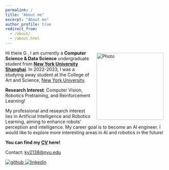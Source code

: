 ```yaml
---
permalink: /
title: "About me"
excerpt: "About me"
author_profile: true
redirect_from: 
  - /about/
  - /about.html
---
```



<img align="right" src="../images/profile.jpeg" alt="Photo" style="width: 210px; border-radius: 10px; padding: 8px 8px 8px 8px"/>

Hi there <img src='https://github-production-user-asset-6210df.s3.amazonaws.com/24524555/238178097-766d336d-b87d-44ba-807c-c51de2bc6b4d.gif' alt='GIF示例' style='width: auto; height: 1em;'>, I am currently a **Computer Science & Data Science** undergraduate student from [**New York University Shanghai**](https://shanghai.nyu.edu/). In 2022-2023, I was a studying away student at the College of Art and Science, [New York University](https://www.nyu.edu/).

**Research Interest**: Computer Vision, Robotics Pretraining, and Reinforcement Learning!

My professional and research interest lies in Artificial Intelligence and Robotics Learning, aiming to enhance robots’ perception and intelligence. My career goal is to become an AI engineer. I would like to explore more interesting areas in AI and robotics in the future!

**You can find my [CV](../assets/CV.pdf) here!**

Contact: [ky2138@nyu.edu](mailto:ky2138@nyu.edu)


<a href="https://github.com/KecenYao" target="_blank">
<img src='https://img.shields.io/badge/github-%2324292e.svg?&style=for-the-badge&logo=github&logoColor=white' alt='github' style='margin-bottom: 5px;' />
</a>
<!-- <a href="https://twitter.com/KelingYao" target="_blank">
<img src='https://img.shields.io/badge/twitter-%2300acee.svg?&style=for-the-badge&logo=twitter&logoColor=white' alt='twitter' style='margin-bottom: 5px;' />
</a> -->
<a href="https://www.linkedin.com/in/kecenyao/" target="_blank">
<img src='https://img.shields.io/badge/linkedin-%231E77B5.svg?&style=for-the-badge&logo=linkedin&logoColor=white' alt='linkedin' style='margin-bottom: 5px;' />
</a>


